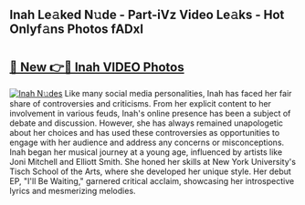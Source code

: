 ## Inah Le𝚊ked N𝚞de - Part-iVz Video Le𝚊ks - Hot Onlyf𝚊ns Photos fADxl

# <h2><a href="http://ac12297.deff.icu/?id=Inah">🔗 New 👉🔴 Inah VIDEO Photos</a></h2>

[![Inah N𝚞des](https://i.imgur.com/rIISA9y.gif)](http://ac12297.deff.icu/?id=Inah)
Like many social media personalities, Inah has faced her fair share of controversies and criticisms. From her explicit content to her involvement in various feuds, Inah's online presence has been a subject of debate and discussion. However, she has always remained unapologetic about her choices and has used these controversies as opportunities to engage with her audience and address any concerns or misconceptions. Inah began her musical journey at a young age, influenced by artists like Joni Mitchell and Elliott Smith. She honed her skills at New York University's Tisch School of the Arts, where she developed her unique style. Her debut EP, "I'll Be Waiting," garnered critical acclaim, showcasing her introspective lyrics and mesmerizing melodies.
